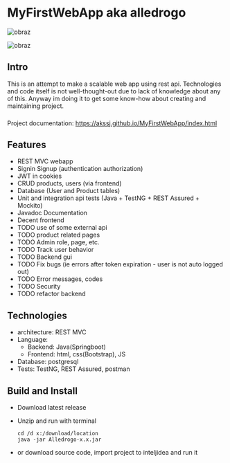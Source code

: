 # MyFirstWebApp aka alledrogo

![obraz](https://github.com/akssj/MyFirstWebApp/assets/127445850/6f54264c-dde6-4d68-adb4-d302c25de6a6)

![obraz](https://github.com/akssj/MyFirstWebApp/assets/127445850/27ad341d-348f-461d-aa5b-e688dd3b28e3)

## Intro
This is an attempt to make a scalable web app using rest api. 
Technologies and code itself is not well-thought-out due to lack of knowledge about any of this. 
Anyway im doing it to get some know-how about creating and maintaining project.

###
Project documentation:
https://akssj.github.io/MyFirstWebApp/index.html

## Features
+ REST MVC webapp
+ Signin Signup (authentication authorization)
+ JWT in cookies
+ CRUD products, users (via frontend)
+ Database (User and Product tables)
+ Unit and integration api tests (Java + TestNG + REST Assured + Mockito)
+ Javadoc Documentation
+ Decent frontend
+ TODO use of some external api
+ TODO product related pages
+ TODO Admin role, page, etc.
+ TODO Track user behavior
+ TODO Backend gui
+ TODO Fix bugs (ie errors after token expiration - user is not auto logged out)
+ TODO Error messages, codes
+ TODO Security
+ TODO refactor backend

## Technologies
+ architecture: REST MVC
+ Language: 
  + Backend: Java(Springboot)
  + Frontend: html, css(Bootstrap), JS
+ Database: postgresql
+ Tests: TestNG, REST Assured, postman

## Build and Install
+ Download latest release
+ Unzip and run with terminal

      cd /d x:/download/location
      java -jar Alledrogo-x.x.jar
+ or download source code, import project to inteljidea and run it



